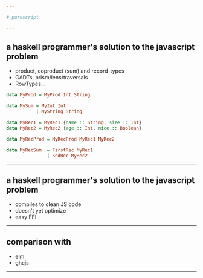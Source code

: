 ```yaml
---

# purescript

---
```


## a haskell programmer's solution to the javascript problem

- product, coproduct (sum) and record-types
- GADTs, prism/lens/traversals
- RowTypes...

```haskell
data MyProd = MyProd Int String

data MySum = MyInt Int 
           | MyString String

data MyRec1 = MyRec1 {name :: String, size :: Int}
data MyRec2 = MyRec2 {age :: Int, nice :: Boolean}

data MyRecProd = MyRecProd MyRec1 MyRec2

data MyRecSum  = FirstRec MyRec1 
               | SndRec MyRec2
```

---

## a haskell programmer's solution to the javascript problem

- compiles to clean JS code
- doesn't yet optimize
- easy FFI

---

## comparison with
- elm
- ghcjs

---
